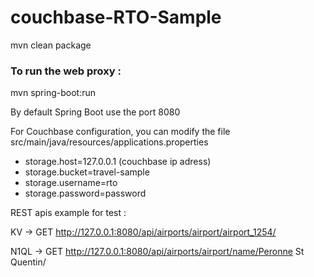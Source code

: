 # couchbase-RTO-Sample

mvn clean package

### To run the web proxy :

mvn spring-boot:run

By default Spring Boot use the port 8080

For Couchbase configuration, you can modify the file src/main/java/resources/applications.properties

* storage.host=127.0.0.1 (couchbase ip adress)
* storage.bucket=travel-sample
* storage.username=rto
* storage.password=password

REST apis example for test :

KV -> GET http://127.0.0.1:8080/api/airports/airport/airport_1254/

N1QL -> GET http://127.0.0.1:8080/api/airports/airport/name/Peronne St Quentin/

